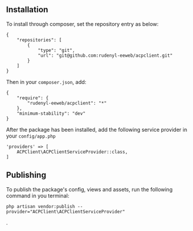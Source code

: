 ## Installation
To install through composer, set the repository entry as below:
```
{
    "repositories": [
        {
            "type": "git",
            "url": "git@github.com:rudenyl-eeweb/acpclient.git"
        }
    ]
}
```

Then in your ```composer.json```, add:
```
{
    "require": {
        "rudenyl-eeweb/acpclient": "*"
    },
    "minimum-stability": "dev"
}
```


After the package has been installed, add the following service provider in your ```config/app.php```
```
'providers' => [
    ACPClient\ACPClientServiceProvider::class,
]
```


## Publishing
To publish the package's config, views and assets, run the following command in you terminal:
```
php artisan vendor:publish --provider="ACPClient\ACPClientServiceProvider"
```


.

